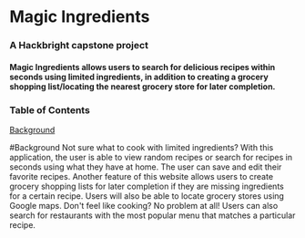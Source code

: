 # Magic Ingredients
### A Hackbright capstone project
#### Magic Ingredients allows users to search for delicious recipes within seconds using limited ingredients, in addition to creating a grocery shopping list/locating the nearest grocery store for later completion.

### Table of Contents
[Background](#background)



#Background
Not sure what to cook with limited ingredients? With this application, the user is able to view random recipes or search for recipes in seconds using what they have at home. The user can save and edit their favorite recipes. Another feature of this website allows users to create grocery shopping lists for later completion if they are missing ingredients for a certain recipe. Users will also be able to locate grocery stores using Google maps. Don't feel like cooking? No problem at all! Users can also search for restaurants with the most popular menu that matches a particular recipe. 



